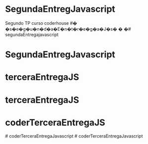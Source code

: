 # SegundaEntregJavascript
Segundo TP curso coderhouse
#� �s�e�g�u�n�d�a�E�n�t�r�e�g�a�J�s�
�
�# segundaEntregajavascript
# SegundaEntregJavascript
# terceraEntregaJS
# terceraEntregaJS
# coderTerceraEntregaJS
#   c o d e r T e r c e r a E n t r e g a J a v a s c r i p t  
 # coderTerceraEntregaJavascript

